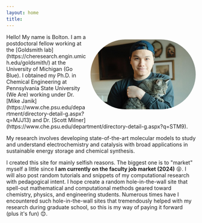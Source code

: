 ```yaml
---
layout: home
title:
---
```

<p style="float: right; margin: 15px 0 10px 10px;">
    <img src="/assets/img/self.jpg" width="280" alt="Me and Biscuit photo" style="border-radius: 100px;">
</p>
Hello! My name is Bolton.
I am a postdoctoral fellow
working at the [Goldsmith lab](https://cheresearch.engin.umich.edu/goldsmith/)
at the University of Michigan (Go Blue).
I obtained my Ph.D. in Chemical Engineering
at Pennsylvania State University (We Are)
working under Dr. [Mike Janik](https://www.che.psu.edu/department/directory-detail-g.aspx?q=MJJ13)
and Dr. [Scott Milner](https://www.che.psu.edu/department/directory-detail-g.aspx?q=STM9).

My research involves
developing
state-of-the-art molecular models
to study and understand electrochemistry and catalysis
with broad applications
in sustainable energy storage and chemical synthesis.

I created this site for mainly selfish reasons.
The biggest one is to "market" myself
a little since **I am currently on the faculty job market (2024)** 😝.
I will also post random tutorials
and snippets of my computational research
with pedagogical intent.
I hope create
a random hole-in-the-wall site
that spell-out mathematical and computational methods
geared toward chemistry, physics, and engineering students.
Numerous times have I encountered such hole-in-the-wall sites
that tremendously helped with my research during graduate school,
so this is my way of paying it forward (plus it's fun) 😊.